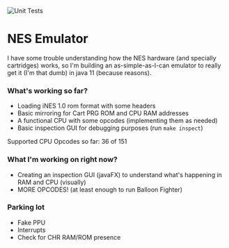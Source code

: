 ![Unit Tests](https://github.com/luizcavalcanti/nes-emulator/workflows/Unit%20Tests/badge.svg)

# NES Emulator

I have some trouble understanding how the NES hardware
(and specially cartridges) works, so I'm building an as-simple-as-I-can emulator to really get it (I'm that dumb)
in java 11 (because reasons).

### What's working so far?

- Loading iNES 1.0 rom format with some headers
- Basic mirroring for Cart PRG ROM and CPU RAM addresses
- A functional CPU with some opcodes (implementing them as needed)
- Basic inspection GUI for debugging purposes (run `make inspect`)

Supported CPU Opcodes so far: 36 of 151

### What I'm working on right now?

- Creating an inspection GUI (javaFX) to understand what's happening in RAM and CPU (visually)
- MORE OPCODES! (at least enough to run Balloon Fighter)

### Parking lot

- Fake PPU
- Interrupts
- Check for CHR RAM/ROM presence
